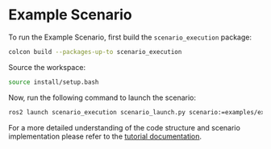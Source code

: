 # Example Scenario

To run the Example Scenario, first build the `scenario_execution` package:

```bash
colcon build --packages-up-to scenario_execution
```

Source the workspace:

```bash
source install/setup.bash
```

Now, run the following command to launch the scenario:

```bash
ros2 launch scenario_execution scenario_launch.py scenario:=examples/example_scenario/hello_world.osc
```

For a more detailed understanding of the code structure and scenario implementation please refer to the [tutorial documentation](https://intellabs.github.io/scenario_execution/tutorials.html).
